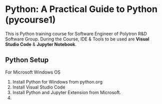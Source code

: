 # Python: A Practical Guide to Python (pycourse1)
This is Python training course for Software Engineer of Polytron R&D Software Group. During the Course, IDE & Tools to be used are **Visual Studio Code** & **Jupyter Notebook**.

 ## Python Setup
 For Microsoft Windows OS
 
 1. Install Python for Windows from python.org 
 2. Install Visual Studio Code
 3. Install Python and Jupyter Extension from Microsoft.
 4. 
